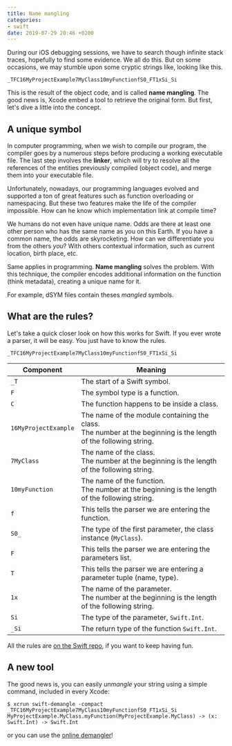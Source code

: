 ```yaml
---
title: Name mangling
categories:
- swift
date: 2019-07-29 20:46 +0200
---
```

During our iOS debugging sessions, we have to search though infinite stack traces, hopefully to find some evidence. We all do this. But on some occasions, we may stumble upon some cryptic strings like, looking like this.

```
_TFC16MyProjectExample7MyClass10myFunctionfS0_FT1xSi_Si
```

This is the result of the object code, and is called **name mangling**. The good news is, Xcode embed a tool to retrieve the original form. But first, let's dive a little into the concept.

## A unique symbol

In computer programming, when we wish to compile our program, the compiler goes by a numerous steps before producing a working executable file. The last step involves the **linker**, which will try to resolve all the references of the entities previously compiled (object code), and merge them into your executable file.

Unfortunately, nowadays, our programming languages evolved and supported a ton of great features such as function overloading or namespacing. But these two features make the life of the compiler impossible. How can he know which implementation link at compile time?

We humans do not even have unique name. Odds are there at least one other person who has the same name as you on this Earth. If you have a common name, the odds are skyrocketing. How can we differentiate you from the others *you*? With others contextual information, such as current location, birth place, etc.

Same applies in programming. **Name mangling** solves the problem. With this technique, the compiler encodes additional information on the function (think metadata), creating a unique name for it.

For example, dSYM files contain theses *mangled* symbols.

## What are the rules?

Let's take a quick closer look on how this works for Swift. If you ever wrote a parser, it will be easy. You just have to know the rules.

```
_TFC16MyProjectExample7MyClass10myFunctionfS0_FT1xSi_Si
```

| Component            | Meaning                                                      |
| -------------------- | ------------------------------------------------------------ |
| `_T`                 | The start of a Swift symbol.                                 |
| `F`                  | The symbol type is a function.                               |
| `C`                  | The function happens to be inside a class.                   |
| `16MyProjectExample` | The name of the module containing the class. <br />The number at the beginning is the length of the following string. |
| `7MyClass`           | The name of the class. <br />The number at the beginning is the length of the following string. |
| `10myFunction`       | The name of the function. <br />The number at the beginning is the length of the following string. |
| `f`                  | This tells the parser we are entering the function.          |
| `S0_`                | The type of the first parameter, the class instance (`MyClass`). |
| `F`                  | This tells the parser we are entering the parameters list.   |
| `T`                  | This tells the parser we are entering a parameter tuple (name, type). |
| `1x`                 | The name of the parameter. <br />The number at the beginning is the length of the following string. |
| `Si`                 | The type of the parameter, `Swift.Int`.                      |
| `_Si`                | The return type of the function `Swift.Int`.                 |

All the rules are [on the Swift repo](https://github.com/apple/swift/blob/master/lib/Demangling/Demangler.cpp), if you want to keep having fun.

## A new tool

The good news is, you can easily *unmangle* your string using a simple command, included in every Xcode:

```shell
$ xcrun swift-demangle -compact _TFC16MyProjectExample7MyClass10myFunctionfS0_FT1xSi_Si
MyProjectExample.MyClass.myFunction(MyProjectExample.MyClass) -> (x: Swift.Int) -> Swift.Int
```

or you can use the [online demangler](https://www.swiftdemangler.com)!